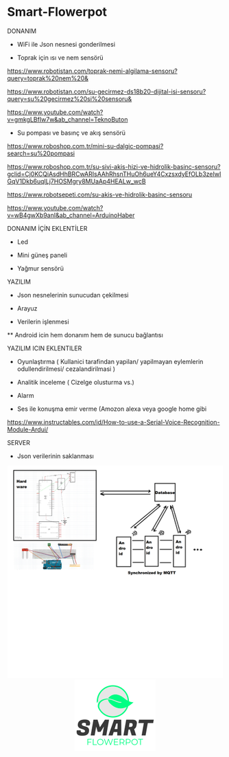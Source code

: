 # Smart-Flowerpot

DONANIM

- WiFi ile Json nesnesi gonderilmesi

- Toprak için ısı ve nem sensörü

https://www.robotistan.com/toprak-nemi-algilama-sensoru?query=toprak%20nem%20&

https://www.robotistan.com/su-gecirmez-ds18b20-dijital-isi-sensoru?query=su%20gecirmez%20si%20sensoru&

https://www.youtube.com/watch?v=gmkgLBfIw7w&ab_channel=TeknoButon

- Su pompası ve basınç ve akış sensörü 

https://www.roboshop.com.tr/mini-su-dalgic-pompasi?search=su%20pompasi

https://www.roboshop.com.tr/su-sivi-akis-hizi-ve-hidrolik-basinc-sensoru?gclid=Cj0KCQiAsdHhBRCwARIsAAhRhsnTHuOh6ueY4CxzsxdyEfOLb3zeIwIGqV1Dkb6uqILj7HOSMgry8MUaAp4HEALw_wcB

https://www.robotsepeti.com/su-akis-ve-hidrolik-basinc-sensoru

https://www.youtube.com/watch?v=wB4gwXb9anI&ab_channel=ArduinoHaber

DONANIM İÇİN EKLENTİLER

- Led

- Mini güneş paneli

- Yağmur sensörü



YAZILIM

- Json nesnelerinin sunucudan çekilmesi

- Arayuz

- Verilerin işlenmesi

** Android icin hem donanım hem de sunucu bağlantısı

YAZILIM ICIN EKLENTILER

- Oyunlaştırma ( Kullanici tarafindan yapilan/ yapilmayan eylemlerin odullendirilmesi/ cezalandirilmasi )

- Analitik inceleme ( Cizelge olusturma vs.)

- Alarm 

- Ses ile konuşma emir verme (Amozon alexa veya google home gibi

https://www.instructables.com/id/How-to-use-a-Serial-Voice-Recognition-Module-Ardui/

SERVER

- Json verilerinin saklanması


<div align="center">
<img src="https://github.com/Smart-flowerpot/Smart-Flowerpot-Arduino/blob/master/Overall Picture.png" />
<img src="https://github.com/Smart-flowerpot/Smart-Flowerpot-Arduino/blob/master/Alternatif_Logo.png" />

</div>


